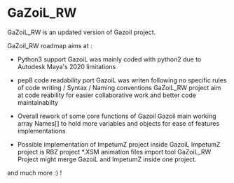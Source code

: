 # GaZoiL_RW
GaZoiL_RW is an updated version of Gazoil project.

GaZoil_RW roadmap aims at :

- Python3 support 
GazoiL was mainly coded with python2 due to Autodesk Maya's 2020 limitations

- pep8 code readability port
GazoiL was writen following no specific rules of code writing / Syntax /  Naming conventions
GaZoiL_RW project aim at code reability for easier collaborative work and better code maintainabilty

- Overall rework of some core functions of Gazoil
Gazoil main working array Names[] to hold more variables and objects for ease of features implementations

- Possible implementation of ImpetumZ project inside GazoiL
ImpetumZ project is RBZ project *.XSM animation files import tool
GaZoiL_RW Project might merge GazoiL and ImpetumZ inside one project.

and much more :) !
